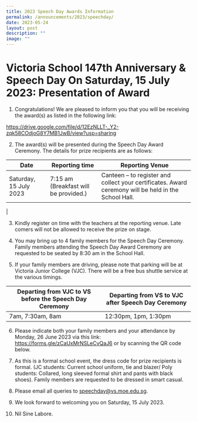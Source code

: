 ```yaml
---
title: 2023 Speech Day Awards Information
permalink: /announcements/2023/speechday/
date: 2023-05-24
layout: post
description: ""
image: ""
---
```

# Victoria School 147th Anniversary & Speech Day On Saturday, 15 July 2023: Presentation of Award 

1.	Congratulations! We are pleased to inform you that you will be receiving the award(s) as listed in the following link:

https://drive.google.com/file/d/12EzNLLT-_Y2-zqk58COdjoG8Y7MB1JwB/view?usp=sharing

2.	The award(s) will be presented during the Speech Day Award Ceremony.  The details for prize recipients are as follows:

| Date | Reporting time | Reporting Venue |
| -------- | -------- | -------- |
| Saturday, 15 July 2023     | 7:15 am (Breakfast will be provided.) | Canteen – to register and collect your certificates. Award ceremony will be held in the School Hall.
   |
	 
3.	Kindly register on time with the teachers at the reporting venue. Late comers will not be allowed to receive the prize on stage.

4.	You may bring up to 4 family members for the Speech Day Ceremony. Family members attending the Speech Day Award Ceremony are requested to be seated by 8:30 am in the School Hall.  

5.	If your family members are driving, please note that parking will be at Victoria Junior College (VJC).  There will be a free bus shuttle service at the various timings. 

| Departing from VJC to VS before the Speech Day Ceremony | Departing from VS to VJC after Speech Day Ceremony |
| -------- | -------- |
| 7am, 7:30am, 8am    | 12:30pm, 1pm, 1:30pm     |

6.	Please indicate both your family members and your attendance by Monday, 26  June 2023 via this link: https://forms.gle/zCaUxMrNSLeCvQaJ6 or by scanning the QR code below.
 

7.	As this is a formal school event, the dress code for prize recipients is formal. 
(JC students: Current school uniform, tie and blazer/ Poly students: Collared, long sleeved formal shirt and pants with black shoes). Family members are requested to be dressed in smart casual.

8.	Please email all queries to speechday@vs.moe.edu.sg. 


9.	We look forward to welcoming you on Saturday, 15 July 2023. 

10. Nil Sine Labore.
